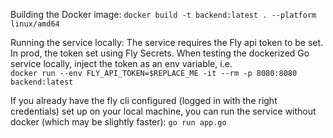 Building the Docker image:
`docker build -t backend:latest . --platform linux/amd64`

Running the service locally:
The service requires the Fly api token to be set. In prod, the token set using Fly Secrets. When testing the dockerized Go service locally, inject the token as an env variable, i.e.  
`docker run --env FLY_API_TOKEN=$REPLACE_ME -it --rm -p 8080:8080 backend:latest`

If you already have the fly cli configured (logged in with the right credentials) set up on your local machine, you can run the service without docker (which may be slightly faster):
`go run app.go`